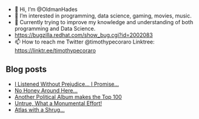 - 👋 Hi, I’m @OldmanHades
- 👀 I’m interested in programming, data science, gaming, movies, music.
- 🌱 Currently trying to improve my knowledge and understanding of both programming and Data Science.
- https://bugzilla.redhat.com/show_bug.cgi?id=2002083
- 📫 How to reach me Twitter @timothypecoraro
Linktree: https://linktr.ee/timothypecoraro

## Blog posts
<!-- BLOG-POST-LIST:START -->
- [I Listened Without Prejudice… I Promise…](https://medium.com/@timothypecoraro/i-listened-without-prejudice-i-promise-4282c3ceb6ff?source=rss-5097f5c9b801------2)
- [No Honey Around Here…](https://medium.com/@timothypecoraro/no-honey-around-here-5413466c957f?source=rss-5097f5c9b801------2)
- [Another Political Album makes the Top 100](https://medium.com/@timothypecoraro/another-political-album-makes-the-top-100-c784e40da58d?source=rss-5097f5c9b801------2)
- [Untrue, What a Monumental Effort!](https://medium.com/@timothypecoraro/untrue-what-a-monumental-effort-11ccd3f7339c?source=rss-5097f5c9b801------2)
- [Atlas with a Shrug…](https://medium.com/@timothypecoraro/atlas-with-a-shrug-3186a4aa68db?source=rss-5097f5c9b801------2)
<!-- BLOG-POST-LIST:END -->
